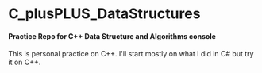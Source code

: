 # C_plusPLUS_DataStructures
#### Practice Repo for C++ Data Structure and Algorithms console
<p>This is personal practice on C++.  I'll start mostly on what I did in C# but try it on C++.</p>

